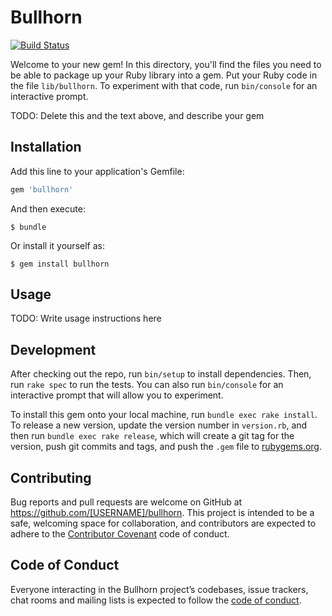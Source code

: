 # Bullhorn
[![Build Status](https://travis-ci.org/QNester/bullhorn.svg?branch=master)](https://travis-ci.com/QNester/bullhorn)

Welcome to your new gem! In this directory, you'll find the files you need to be able to package up your Ruby library into a gem. Put your Ruby code in the file `lib/bullhorn`. To experiment with that code, run `bin/console` for an interactive prompt.

TODO: Delete this and the text above, and describe your gem

## Installation

Add this line to your application's Gemfile:

```ruby
gem 'bullhorn'
```

And then execute:

    $ bundle

Or install it yourself as:

    $ gem install bullhorn

## Usage

TODO: Write usage instructions here

## Development

After checking out the repo, run `bin/setup` to install dependencies. Then, run `rake spec` to run the tests. You can also run `bin/console` for an interactive prompt that will allow you to experiment.

To install this gem onto your local machine, run `bundle exec rake install`. To release a new version, update the version number in `version.rb`, and then run `bundle exec rake release`, which will create a git tag for the version, push git commits and tags, and push the `.gem` file to [rubygems.org](https://rubygems.org).

## Contributing

Bug reports and pull requests are welcome on GitHub at https://github.com/[USERNAME]/bullhorn. This project is intended to be a safe, welcoming space for collaboration, and contributors are expected to adhere to the [Contributor Covenant](http://contributor-covenant.org) code of conduct.

## Code of Conduct

Everyone interacting in the Bullhorn project’s codebases, issue trackers, chat rooms and mailing lists is expected to follow the [code of conduct](https://github.com/[USERNAME]/bullhorn/blob/master/CODE_OF_CONDUCT.md).
